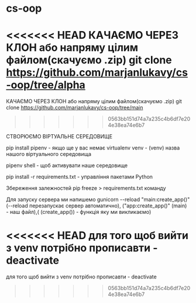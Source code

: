 # cs-oop
<<<<<<< HEAD
КАЧАЄМО ЧЕРЕЗ КЛОН або напряму цілим файлом(скачуємо .zip) git clone https://github.com/marjanlukavy/cs-oop/tree/alpha
=======
КАЧАЄМО ЧЕРЕЗ КЛОН або напряму цілим файлом(скачуємо .zip) git clone https://github.com/marjanlukavy/cs-oop/tree/main
>>>>>>> 0563bb151d74a7a235c4b6df7e204e38ea74e6b7

СТВОРЮЄМО ВІРТУАЛЬНЕ СЕРЕДОВИЩЕ

pip install pipenv - якщо ще у вас немає 
virtualenv venv - (venv) назва нашого віртуального середовища

pipenv shell - щоб активувати наше середовище

pip install -r requirements.txt - управління пакетами Python


Збереження залежностей pip freeze > requirements.txt команду

Для запуску сервера ми напишемо gunicorn --reload "main:create_app()" (--reload перезапускає сервер автоматично), ("app:create_app()" (main) - наш файл),( (create_app()) - функція яку ми викликаємо)

<<<<<<< HEAD
для того щоб вийти з venv потрібно прописавти - deactivate
=======
для того щоб вийти з venv потрібно прописавти - deactivate
>>>>>>> 0563bb151d74a7a235c4b6df7e204e38ea74e6b7
